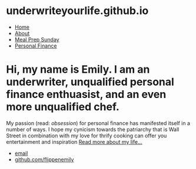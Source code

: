 # underwriteyourlife.github.io
<!DOCTYPE html>
<html>
	<head>
		<title> Underwrite Life </title>
		<!-- link to main stylesheet -->
		<link rel="stylesheet" type="text/css" href="/css/main.css">
	</head>
	<body>
		<nav>
    		<ul>
        		<li><a href="/">Home</a></li>
	        	<li><a href="/about">About</a></li>
        		<li><a href="/mealprepsunday">Meal Prep Sunday</a></li>
        		<li><a href="/personalfinance">Personal Finance</a></li>
    		</ul>
		</nav>
		<div class="container">
    		<div class="blurb">
        		<h1>Hi, my name is Emily. I am an underwriter, unqualified personal finance enthuasist, and an even more unqualified chef. </h1>
				<p>My passion (read: <em>obsession</em>) for personal finance has manifested itself in a number of ways. I hope my cynicism towards the patriarchy that is Wall Street in combination with my love for thrify cooking can offer you entertainment and inspiration  <a href="/about">Read more about my life...</a></p>
    		</div><!-- /.blurb -->
		</div><!-- /.container -->
		<footer>
    		<ul>
        		<li><a href="mailto:flippenemily@gmail.com">email</a></li>
        		<li><a href="https://github.com/flippenemily">github.com/flippenemily</a></li>
			</ul>
		</footer>
	</body>
</html>

